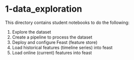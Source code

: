 # 1-data_exploration

This directory contains student notebooks to do the following:

1. Explore the dataset
2. Create a pipeline to process the dataset
3. Deploy and configure Feast (feature store)
4. Load historical features (timeline series) into feast
5. Load online (current) features into feast
